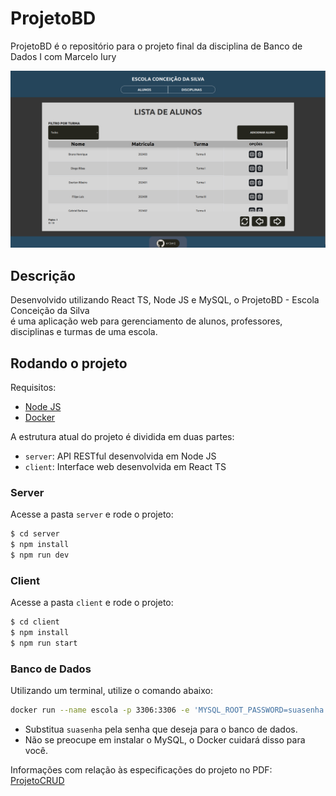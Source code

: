# ProjetoBD
ProjetoBD é o repositório para o projeto final da disciplina de Banco de Dados I com Marcelo Iury

![alunos](img/alunos.png)

## Descrição
Desenvolvido utilizando React TS, Node JS e MySQL, o ProjetoBD - Escola Conceição da Silva  
é uma aplicação web para gerenciamento de alunos, professores, disciplinas e turmas de uma escola.

## Rodando o projeto
Requisitos:
- [Node JS](https://nodejs.org)
- [Docker](https://www.docker.com/)

A estrutura atual do projeto é dividida em duas partes:
- `server`: API RESTful desenvolvida em Node JS
- `client`: Interface web desenvolvida em React TS

### Server
Acesse a pasta `server` e rode o projeto:
```bash
$ cd server
$ npm install
$ npm run dev
```

### Client
Acesse a pasta `client` e rode o projeto:
```bash
$ cd client
$ npm install
$ npm run start
```

### Banco de Dados
Utilizando um terminal, utilize o comando abaixo:
```bash
docker run --name escola -p 3306:3306 -e 'MYSQL_ROOT_PASSWORD=suasenha' mysql
```

- Substitua `suasenha` pela senha que deseja para o banco de dados.
- Não se preocupe em instalar o MySQL, o Docker cuidará disso para você.

Informações com relação às especificações do projeto no PDF: 
[ProjetoCRUD](/ProjetoCRUD.pdf)